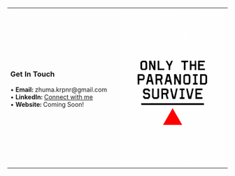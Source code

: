 <table width="100%" cellpadding="20" cellspacing="0">
  <tr>
    <td valign="middle" width="50%">
      <h3>Get In Touch</h3>
      • <strong>Email:</strong> zhuma.krpnr@gmail.com<br>
      • <strong>LinkedIn:</strong> <a href="https://linkedin.com/in/zeynep-hüma-karapınar-451b64331">Connect with me</a><br>
      • <strong>Website:</strong> Coming Soon!<br><br>
    </td>
    <td valign="middle" width="50%" align="center">
      <img src="https://github.com/humakrpnr13/humakrpnr13/blob/main/readme.png?raw=true" alt="Only the paranoid survive" width="300">
    </td>
  </tr>
</table>
